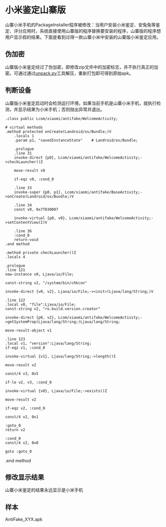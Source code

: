# 小米鉴定山寨版

山寨小米手机的PackageInstaller程序被修改：当用户安装小米鉴定、安兔兔等鉴定、评分应用时，系统直接使用山寨版的程序替换要安装的程序，山寨版的程序想用户显示假的结果。下面是看到过得一款山寨小米中安装的山寨版小米鉴定应用。

## 伪加密

山寨版小米鉴定经过了伪加密，即修改zip文件中的加密标志，并不执行真正的加密。可通过通过[unpack.py](https://www.github.com/niejuhu/mytools)工具解压，重新打包即可得到原始apk。

## 判断设备

山寨版小米鉴定启动时会检测运行环境，如果当前手机是山寨小米手机，就执行检测，并显示结果为小米手机；否则抛出异常并退出。

    .class public Lcom/xiaomi/antifake/WelcomeActivity;

    # virtual methods
    .method protected onCreate(Landroid/os/Bundle;)V
        .locals 1
        .param p1, "savedInstanceState"    # Landroid/os/Bundle;

        .prologue
        .line 31
        invoke-direct {p0}, Lcom/xiaomi/antifake/WelcomeActivity;->checkLauncher()Z

        move-result v0

        if-eqz v0, :cond_0

        .line 33
        invoke-super {p0, p1}, Lcom/xiaomi/antifake/BaseActivity;->onCreate(Landroid/os/Bundle;)V

        .line 34
        const v0, 0x7f030007

        invoke-virtual {p0, v0}, Lcom/xiaomi/antifake/WelcomeActivity;->setContentView(I)V

        .line 36
        :cond_0
        return-void
    .end method

    .method private checkLauncher()Z
    .locals 4

    .prologue
    .line 121
    new-instance v0, Ljava/io/File;

    const-string v2, "/system/bin/chkcon"

    invoke-direct {v0, v2}, Ljava/io/File;-><init>(Ljava/lang/String;)V

    .line 122
    .local v0, "file":Ljava/io/File;
    const-string v2, "ro.build.version.creator"

    invoke-direct {p0, v2}, Lcom/xiaomi/antifake/WelcomeActivity;->getSystemProp(Ljava/lang/String;)Ljava/lang/String;

    move-result-object v1

    .line 123
    .local v1, "version":Ljava/lang/String;
    if-eqz v1, :cond_0

    invoke-virtual {v1}, Ljava/lang/String;->length()I

    move-result v2

    const/4 v3, 0x5

    if-le v2, v3, :cond_0

    invoke-virtual {v0}, Ljava/io/File;->exists()Z

    move-result v2

    if-eqz v2, :cond_0

    const/4 v2, 0x1

    :goto_0
    return v2

    :cond_0
    const/4 v2, 0x0

    goto :goto_0
.end method

## 修改显示结果

山寨小米鉴定的结果永远显示是小米手机

## 样本

AntiFake_XYX.apk

